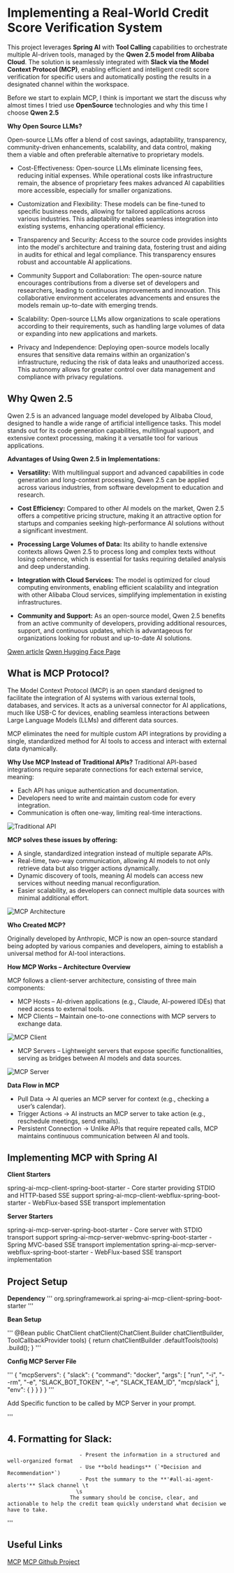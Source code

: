 # **Implementing a Real-World Credit Score Verification System**  

This project leverages **Spring AI** with **Tool Calling** capabilities to orchestrate multiple AI-driven tools, managed by the **Qwen 2.5 model from Alibaba Cloud**. The solution is seamlessly integrated with **Slack via the Model Context Protocol (MCP)**, enabling efficient and intelligent credit score verification for specific users and automatically posting the results in a designated channel within the workspace.

Before we start to explain MCP, I think is important we start the discuss why almost times I tried use **OpenSource** technologies and why this time I choose **Qwen 2.5**

**Why Open Source LLMs?**

Open-source LLMs offer a blend of cost savings, adaptability, transparency, community-driven enhancements, scalability, and data control, making them a viable and often preferable alternative to proprietary models.​

- Cost-Effectiveness: Open-source LLMs eliminate licensing fees, reducing initial expenses. While operational costs like infrastructure remain, the absence of proprietary fees makes advanced AI capabilities more accessible, especially for smaller organizations. ​

- Customization and Flexibility: These models can be fine-tuned to specific business needs, allowing for tailored applications across various industries. This adaptability enables seamless integration into existing systems, enhancing operational efficiency. ​

- Transparency and Security: Access to the source code provides insights into the model's architecture and training data, fostering trust and aiding in audits for ethical and legal compliance. This transparency ensures robust and accountable AI applications. ​

- Community Support and Collaboration: The open-source nature encourages contributions from a diverse set of developers and researchers, leading to continuous improvements and innovation. This collaborative environment accelerates advancements and ensures the models remain up-to-date with emerging trends. ​

- Scalability: Open-source LLMs allow organizations to scale operations according to their requirements, such as handling large volumes of data or expanding into new applications and markets. ​

- Privacy and Independence: Deploying open-source models locally ensures that sensitive data remains within an organization's infrastructure, reducing the risk of data leaks and unauthorized access. This autonomy allows for greater control over data management and compliance with privacy regulations. ​

## Why Qwen 2.5

Qwen 2.5 is an advanced language model developed by Alibaba Cloud, designed to handle a wide range of artificial intelligence tasks. This model stands out for its code generation capabilities, multilingual support, and extensive context processing, making it a versatile tool for various applications.

**Advantages of Using Qwen 2.5 in Implementations:**

- **Versatility:** With multilingual support and advanced capabilities in code generation and long-context processing, Qwen 2.5 can be applied across various industries, from software development to education and research.  

- **Cost Efficiency:** Compared to other AI models on the market, Qwen 2.5 offers a competitive pricing structure, making it an attractive option for startups and companies seeking high-performance AI solutions without a significant investment.  

- **Processing Large Volumes of Data:** Its ability to handle extensive contexts allows Qwen 2.5 to process long and complex texts without losing coherence, which is essential for tasks requiring detailed analysis and deep understanding.  

- **Integration with Cloud Services:** The model is optimized for cloud computing environments, enabling efficient scalability and integration with other Alibaba Cloud services, simplifying implementation in existing infrastructures.  

- **Community and Support:** As an open-source model, Qwen 2.5 benefits from an active community of developers, providing additional resources, support, and continuous updates, which is advantageous for organizations looking for robust and up-to-date AI solutions.

[Qwen article](https://arxiv.org/abs/2412.15115)
[Qwen Hugging Face Page](https://huggingface.co/Qwen/Qwen2.5-0.5B-Instruct)

## What is MCP Protocol?

The Model Context Protocol (MCP) is an open standard designed to facilitate the integration of AI systems with various external tools, databases, and services. It acts as a universal connector for AI applications, much like USB-C for devices, enabling seamless interactions between Large Language Models (LLMs) and different data sources.

MCP eliminates the need for multiple custom API integrations by providing a single, standardized method for AI tools to access and interact with external data dynamically.

**Why Use MCP Instead of Traditional APIs?**
Traditional API-based integrations require separate connections for each external service, meaning:

- Each API has unique authentication and documentation.
- Developers need to write and maintain custom code for every integration.
- Communication is often one-way, limiting real-time interactions.

![Traditional API](https://dev-to-uploads.s3.amazonaws.com/uploads/articles/rb0p9hfth5101grr50t5.png)

**MCP solves these issues by offering:**

- A single, standardized integration instead of multiple separate APIs.
- Real-time, two-way communication, allowing AI models to not only retrieve data but also trigger actions dynamically.
- Dynamic discovery of tools, meaning AI models can access new services without needing manual reconfiguration.
- Easier scalability, as developers can connect multiple data sources with minimal additional effort.

![MCP Architecture](https://dev-to-uploads.s3.amazonaws.com/uploads/articles/is81qloqv9s6xo46eekg.png)

**Who Created MCP?**

Originally developed by Anthropic, MCP is now an open-source standard being adopted by various companies and developers, aiming to establish a universal method for AI-tool interactions.

**How MCP Works – Architecture Overview**

MCP follows a client-server architecture, consisting of three main components:

- MCP Hosts – AI-driven applications (e.g., Claude, AI-powered IDEs) that need access to external tools.
- MCP Clients – Maintain one-to-one connections with MCP servers to exchange data.

![MCP Client](https://dev-to-uploads.s3.amazonaws.com/uploads/articles/jbe95zai2m6sg2gpul94.jpg)
  
- MCP Servers – Lightweight servers that expose specific functionalities, serving as bridges between AI models and data sources.

![MCP Server](https://dev-to-uploads.s3.amazonaws.com/uploads/articles/jrflcrby2jba7p45xz9k.png)

**Data Flow in MCP**

- Pull Data → AI queries an MCP server for context (e.g., checking a user’s calendar).
- Trigger Actions → AI instructs an MCP server to take action (e.g., reschedule meetings, send emails).
- Persistent Connection → Unlike APIs that require repeated calls, MCP maintains continuous communication between AI and tools.

## Implementing MCP with Spring AI

**Client Starters**

spring-ai-mcp-client-spring-boot-starter - Core starter providing STDIO and HTTP-based SSE support
spring-ai-mcp-client-webflux-spring-boot-starter - WebFlux-based SSE transport implementation

**Server Starters**

spring-ai-mcp-server-spring-boot-starter - Core server with STDIO transport support
spring-ai-mcp-server-webmvc-spring-boot-starter - Spring MVC-based SSE transport implementation
spring-ai-mcp-server-webflux-spring-boot-starter - WebFlux-based SSE transport implementation

## Project Setup

**Dependency**
'''
		<dependency>
			<groupId>org.springframework.ai</groupId>
			<artifactId>spring-ai-mcp-client-spring-boot-starter</artifactId>
		</dependency>
'''

**Bean Setup**

'''
    @Bean
    public ChatClient chatClient(ChatClient.Builder chatClientBuilder, ToolCallbackProvider tools) {
        return chatClientBuilder
                .defaultTools(tools)
                .build();
    }
'''

**Config MCP Server File**

'''
{
  "mcpServers": {
    "slack": {
      "command": "docker",
      "args": [
        "run",
        "-i",
        "--rm",
        "-e",
        "SLACK_BOT_TOKEN",
        "-e",
        "SLACK_TEAM_ID",
        "mcp/slack"
      ],
      "env": {
      }
    }
  }
}
'''

Add Specific function to be called by MCP Server in your prompt.

'''
 ## **4. Formatting for Slack:**
                           - Present the information in a structured and well-organized format
                           - Use **bold headings** (`*Decision and Recommendation*`)
                           - Post the summary to the **'#all-ai-agent-alerts'** Slack channel \t
                          \s
                        The summary should be concise, clear, and actionable to help the credit team quickly understand what decision we have to take.
'''

## Useful Links

[MCP](https://www.anthropic.com/news/model-context-protocol)
[MCP Github Project](https://github.com/modelcontextprotocol)
